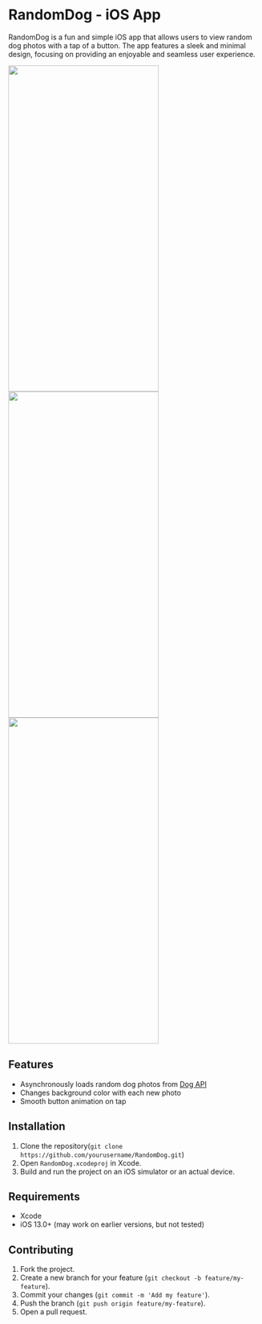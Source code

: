 # RandomDog - iOS App

RandomDog is a fun and simple iOS app that allows users to view random dog photos with a tap of a button. The app features a sleek and minimal design, focusing on providing an enjoyable and seamless user experience.

<img src="https://user-images.githubusercontent.com/75522456/231641221-ec4d8832-17c0-40c4-8d7f-1333d4a4eedd.png" width="300" height="649"><img src="https://user-images.githubusercontent.com/75522456/231641498-15a49830-1970-4061-899c-334aeff90e5f.png" width="300" height="649"> <img src="https://user-images.githubusercontent.com/75522456/231641554-958ba5cc-fd21-4162-9725-5832bf501399.png" width="300" height="649">

## Features

- Asynchronously loads random dog photos from [Dog API](https://dog.ceo/dog-api/)
- Changes background color with each new photo
- Smooth button animation on tap

## Installation

1. Clone the repository(`git clone https://github.com/yourusername/RandomDog.git`)
2. Open `RandomDog.xcodeproj` in Xcode.
3. Build and run the project on an iOS simulator or an actual device.

## Requirements

- Xcode
- iOS 13.0+ (may work on earlier versions, but not tested)

## Contributing

1. Fork the project.
2. Create a new branch for your feature (`git checkout -b feature/my-feature`).
3. Commit your changes (`git commit -m 'Add my feature'`).
4. Push the branch (`git push origin feature/my-feature`).
5. Open a pull request.

